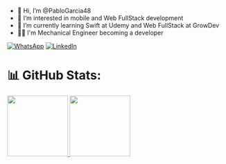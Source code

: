 - 👋 Hi, I’m @PabloGarcia48
- 👀 I’m interested in mobile and Web FullStack development
- 🌱 I’m currently learning Swift at Udemy and Web FullStack at GrowDev
- 🧑‍🎓 I'm Mechanical Engineer becoming a developer

  
[![WhatsApp](https://img.shields.io/badge/WhatsApp-25D366?style=for-the-badge&logo=whatsapp&logoColor=white)](https://api.whatsapp.com/send?phone=5551993482929)
[![LinkedIn](https://img.shields.io/badge/LinkedIn-0077B5?style=for-the-badge&logo=linkedin&logoColor=white)](https://www.linkedin.com/in/pablogarciadev/)
<!---
PabloGarcia48/PabloGarcia48 is a ✨ special ✨ repository because its `README.md` (this file) appears on your GitHub profile.
You can click the Preview link to take a look at your changes.
--->

# 📊 GitHub Stats:
<div align="left">
  <a href="https://github.com/PabloGarcia48">
  <img height="140em" src="https://github-readme-stats.vercel.app/api?username=PabloGarcia48&show_icons=true&theme=dracula&include_all_commits=true&count_private=true"/_>
  <img height="140em" src="https://github-readme-stats.vercel.app/api/top-langs/?username=PabloGarcia48&layout=compact&langs_count=7&theme=dracula"/_>
</div>
